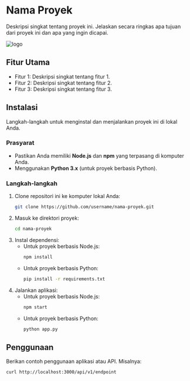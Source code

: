 # Nama Proyek

Deskripsi singkat tentang proyek ini. Jelaskan secara ringkas apa tujuan dari proyek ini dan apa yang ingin dicapai.

![logo](https://link-ke-logo.png)

## Fitur Utama

- Fitur 1: Deskripsi singkat tentang fitur 1.
- Fitur 2: Deskripsi singkat tentang fitur 2.
- Fitur 3: Deskripsi singkat tentang fitur 3.

## Instalasi

Langkah-langkah untuk menginstal dan menjalankan proyek ini di lokal Anda.

### Prasyarat

- Pastikan Anda memiliki **Node.js** dan **npm** yang terpasang di komputer Anda.
- Menggunakan **Python 3.x** (untuk proyek berbasis Python).
  
### Langkah-langkah

1. Clone repositori ini ke komputer lokal Anda:
    ```bash
    git clone https://github.com/username/nama-proyek.git
    ```
2. Masuk ke direktori proyek:
    ```bash
    cd nama-proyek
    ```
3. Instal dependensi:
    - Untuk proyek berbasis Node.js:
        ```bash
        npm install
        ```
    - Untuk proyek berbasis Python:
        ```bash
        pip install -r requirements.txt
        ```
4. Jalankan aplikasi:
    - Untuk proyek berbasis Node.js:
        ```bash
        npm start
        ```
    - Untuk proyek berbasis Python:
        ```bash
        python app.py
        ```

## Penggunaan

Berikan contoh penggunaan aplikasi atau API. Misalnya:

```bash
curl http://localhost:3000/api/v1/endpoint

